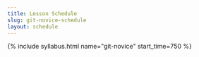 ```yaml
---
title: Lesson Schedule
slug: git-novice-schedule
layout: schedule
---
```

{% include syllabus.html  name="git-novice" start_time=750 %}